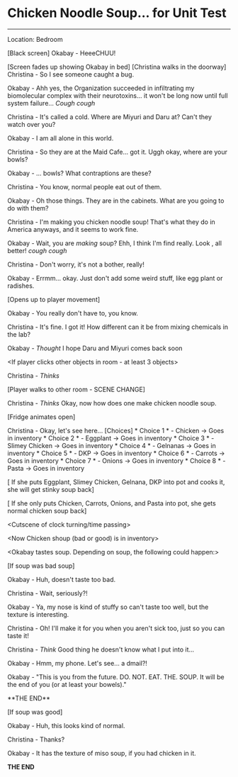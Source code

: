 # Chicken Noodle Soup... for Unit Test
---
Location: Bedroom

[Black screen]
Okabay - HeeeCHUU!

[Screen fades up showing Okabay in bed]
[Christina walks in the doorway]
Christina - So I see someone caught a bug.

Okabay - Ahh yes, the Organization succeeded in infiltrating my biomolecular complex with their neurotoxins... it won't be long now until full system failure...  *Cough cough*

Christina - It's called a cold.  Where are Miyuri and Daru at?  Can't they watch over you?

Okabay - I am all alone in this world.  

Christina - So they are at the Maid Cafe... got it.  Uggh okay, where are your bowls?

Okabay - ... bowls?  What contraptions are these?

Christina - You know, normal people eat out of them.  

Okabay - Oh those things.  They are in the cabinets.  What are you going to do with them?

Christina - I'm making you chicken noodle soup! That's what they do in America anyways, and it seems to work fine.

Okabay - Wait, you are *making* soup?  Ehh, I think I'm find really.  Look , all better!  *cough cough*

Christina - Don't worry, it's not a bother, really!

Okabay - Errmm... okay.  Just don't add some weird stuff, like egg plant or radishes.

[Opens up to player movement]

<If player clicks on Okabay>

Okabay - You really don't have to, you know.

Christina - It's fine. I got it!  How different can it be from mixing chemicals in the lab?

Okabay - *Thought* I hope Daru and Miyuri comes back soon

<If player clicks other objects in room - at least 3 objects>

Christina - *Thinks* <something about the object she clicks on>

[Player walks to other room - SCENE CHANGE]

<When entering room>

Christina - *Thinks* Okay, now how does one make chicken noodle soup.

<If player clicks on fridge>
[Fridge animates open]

Christina - Okay, let's see here...
	[Choices]
		* Choice 1 * - Chicken -> Goes in inventory
		* Choice 2 * - Eggplant -> Goes in inventory 
		* Choice 3 * - Slimey Chicken -> Goes in inventory
		* Choice 4 * - Gelnanas -> Goes in inventory
		* Choice 5 * - DKP -> Goes in inventory
		* Choice 6 * - Carrots -> Goes in inventory
		* Choice 7 * - Onions -> Goes in inventory
		* Choice 8 * - Pasta -> Goes in inventory

<Player puts items from inventory into the pot>
[ If she puts Eggplant, Slimey Chicken, Gelnana, DKP into pot and cooks it, she will get stinky soup back]

[ If she only puts Chicken, Carrots, Onions, and Pasta into pot, she gets normal chicken soup back]

<Cutscene of clock turning/time passing>

<Now Chicken shoup (bad or good) is in inventory>

<Player walks back to other room to give Okabay soup>

<Okabay tastes soup.  Depending on soup, the following could happen:>

[If soup was bad soup]

Okabay - Huh, doesn't taste too bad.

Christina - Wait, seriously?!

Okabay - Ya, my nose is kind of stuffy so can't taste too well, but the texture is interesting.

Christina - Oh! I'll make it for you when you aren't sick too, just so you can taste it!

Christina - *Think* Good thing he doesn't know what I put into it...

<Phone message dings>

Okabay - Hmm, my phone.  Let's see... a dmail?!

Okabay - "This is you from the future.  DO. NOT. EAT. THE. SOUP.  It will be the end of you (or at least your bowels)."

<Cutscene of the time thingy from steins gate. >
**THE END**

[If soup was good]

Okabay - Huh, this looks kind of normal.

Christina - Thanks?

Okabay - It has the texture of miso soup, if you had chicken in it.

**THE END**


